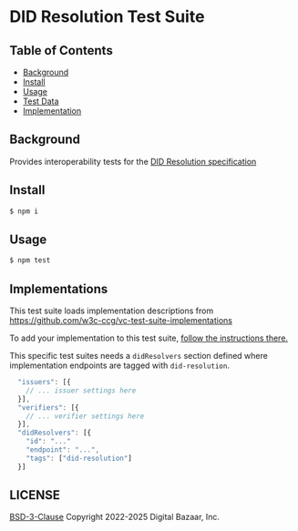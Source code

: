 # DID Resolution Test Suite

## Table of Contents

- [Background](#background)
- [Install](#install)
- [Usage](#usage)
- [Test Data](#test-data)
- [Implementation](#implementation)


## Background

Provides interoperability tests for the [DID Resolution specification](https://www.w3.org/TR/did-resolution/)

## Install

```sh
$ npm i
```

## Usage

```sh
$ npm test
```

## Implementations

This test suite loads implementation descriptions from
https://github.com/w3c-ccg/vc-test-suite-implementations

To add your implementation to this test suite,
[follow the instructions there.](https://github.com/w3c-ccg/vc-test-suite-implementations?tab=readme-ov-file#adding-a-new-implementation)

This specific test suites needs a `didResolvers` section defined where implementation
endpoints are tagged with `did-resolution`.

```js
  "issuers": [{
    // ... issuer settings here
  }],
  "verifiers": [{
    // ... verifier settings here
  }],
  "didResolvers": [{
    "id": "..."
    "endpoint": "...",
    "tags": ["did-resolution"]
  }]
```

## LICENSE

[BSD-3-Clause](LICENSE) Copyright 2022-2025 Digital Bazaar, Inc.
